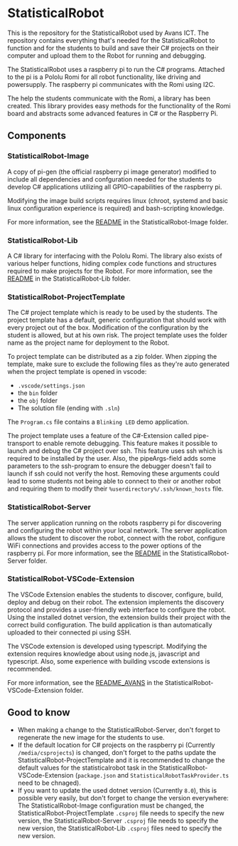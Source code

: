 # StatisticalRobot

This is the repository for the StatisticalRobot used by Avans ICT.
The repository contains everything that's needed for the StatisticalRobot to function and for the students to build and save their C# projects on their computer and upload them to the Robot for running and debugging.

The StatisticalRobot uses a raspberry pi to run the C# programs. Attached to the pi is a Pololu Romi for all robot functionality, like driving and powersupply. The raspberry pi communicates with the Romi using I2C.

The help the students communicate with the Romi, a library has been created. This library provides easy methods for the functionality of the Romi board and abstracts some advanced features in C# or the Raspberry Pi.

## Components

### StatisticalRobot-Image

A copy of pi-gen (the official raspberry pi image generator) modified to include all dependencies and confguration needed for the students to develop C# applications utilizing all GPIO-capabilities of the raspberry pi.

Modifying the image build scripts requires linux (chroot, systemd and basic linux configuration experience is required) and bash-scripting knowledge.

For more information, see the [README](./StatisticalRobot-Image/README.md) in the StatisticalRobot-Image folder.

### StatisticalRobot-Lib

A C# library for interfacing with the Pololu Romi. The library also exists of various helper functions, hiding complex code functions and structures required to make projects for the Robot.
For more information, see the [README](./StatisticalRobot-Lib/README.md) in the StatisticalRobot-Lib folder.

### StatisticalRobot-ProjectTemplate

The C# project template which is ready to be used by the students. The project template has a default, generic configuration that should work with every project out of the box. Modification of the configuration by the student is allowed, but at his own risk. The project template uses the folder name as the project name for deployment to the Robot.

To project template can be distributed as a zip folder. When zipping the template, make sure to exclude the following files as they're auto generated when the project template is opened in vscode:

- `.vscode/settings.json`
- the `bin` folder
- the `obj` folder
- The solution file (ending with `.sln`)

The `Program.cs` file contains a `Blinking LED` demo application.

The project template uses a feature of the C#-Extension called pipe-transport to enable remote debugging. This feature makes it possible to launch and debug the C# project over ssh. This feature uses ssh which is required to be installed by the user. Also, the pipeArgs-field adds some parameters to the ssh-program to ensure the debugger doesn't fail to launch if ssh could not verify the host. Removing these arguments could lead to some students not being able to connect to their or another robot and requiring them to modify their `%userdirectory%/.ssh/known_hosts` file.

### StatisticalRobot-Server

The server application running on the robots raspberry pi for discovering and configuring the robot within your local network. The server application allows the student to discover the robot, connect with the robot, configure WiFi connections and provides access to the power options of the raspberry pi.
For more information, see the [README](./StatisticalRobot-Server/README.md) in the StatisticalRobot-Server folder.

### StatisticalRobot-VSCode-Extension

The VSCode Extension enables the students to discover, configure, build, deploy and debug on their robot. The extension implements the discovery protocol and provides a user-friendly web interface to configure the robot. Using the installed dotnet version, the extension builds their project with the correct build configuration. The build application is than automatically uploaded to their connected pi using SSH.

The VSCode extension is developed using typescript. Modifying the extension requires knowledge about using node.js, javascript and typescript. Also, some experience with building vscode extensions is recommended.

For more information, see the [README_AVANS](./StatisticalRobot-Server/README_AVANS.md) in the StatisticalRobot-VSCode-Extension folder.

## Good to know

- When making a change to the StatisticalRobot-Server, don't forget to regenerate the new image for the students to use.
- If the default location for C# projects on the raspberry pi (Currently `/media/csprojects`) is changed, don't forget to the paths update the StatisticalRobot-ProjectTemplate and it is recommended to change the default values for the statisticalrobot task in the StatisticalRobot-VSCode-Extension (`package.json` and `StatisticalRobotTaskProvider.ts` need to be chnaged).
- If you want to update the used dotnet version (Currently `8.0`), this is possible very easily, but don't forget to change the version everywhere: The StatisticalRobot-Image configuration must be changed, the StatisticalRobot-ProjectTemplate `.csproj` file needs to specify the new version, the StatisticalRobot-Server `.csproj` file needs to specify the new version, the StatisticalRobot-Lib `.csproj` files need to specify the new version.
